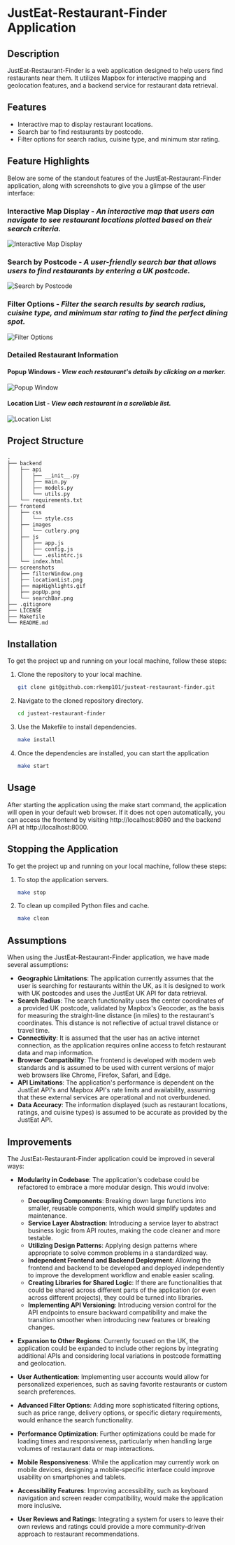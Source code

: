 # JustEat-Restaurant-Finder Application

## Description
JustEat-Restaurant-Finder is a web application designed to help users find restaurants near them. It utilizes Mapbox for interactive mapping and geolocation features, and a backend service for restaurant data retrieval.

## Features
- Interactive map to display restaurant locations.
- Search bar to find restaurants by postcode.
- Filter options for search radius, cuisine type, and minimum star rating.

## Feature Highlights

Below are some of the standout features of the JustEat-Restaurant-Finder application, along with screenshots to give you a glimpse of the user interface:

### Interactive Map Display - *An interactive map that users can navigate to see restaurant locations plotted based on their search criteria.*
![Interactive Map Display](screenshots/mapHighlights.png)

### Search by Postcode - *A user-friendly search bar that allows users to find restaurants by entering a UK postcode.*
![Search by Postcode](screenshots/searchBar.png)

### Filter Options - *Filter the search results by search radius, cuisine type, and minimum star rating to find the perfect dining spot.*
![Filter Options](screenshots/filterWindow.png)

### Detailed Restaurant Information
#### Popup Windows - *View each restaurant's details by clicking on a marker.*
![Popup Window](screenshots/popUp.png)
#### Location List - *View each restaurant in a scrollable list.*
![Location List](screenshots/locationList.png)

## Project Structure

```
.
├── backend
│   ├── api
│   │   ├── __init__.py
│   │   ├── main.py
│   │   ├── models.py
│   │   └── utils.py
│   └── requirements.txt
├── frontend
│   ├── css
│   │   └── style.css
│   ├── images
│   │   └── cutlery.png
│   ├── js
│   │   ├── app.js
│   │   ├── config.js
│   │   └── .eslintrc.js
│   └── index.html
├── screenshots
│   ├── filterWindow.png
│   ├── locationList.png
│   ├── mapHighlights.gif
│   ├── popUp.png
│   └── searchBar.png
├── .gitignore
├── LICENSE
├── Makefile
└── README.md
```

## Installation
To get the project up and running on your local machine, follow these steps:

1. Clone the repository to your local machine.
   ```sh
   git clone git@github.com:rkemp101/justeat-restaurant-finder.git
   ```

2. Navigate to the cloned repository directory.
    ```sh
    cd justeat-restaurant-finder
    ```

3. Use the Makefile to install dependencies.
    ```sh
    make install
    ```

4. Once the dependencies are installed, you can start the application
    ```sh
    make start
    ```

## Usage
After starting the application using the make start command, the application will open in your default web browser. If it does not open automatically, you can access the frontend by visiting http://localhost:8080 and the backend API at http://localhost:8000.

## Stopping the Application
To get the project up and running on your local machine, follow these steps:

1. To stop the application servers.
   ```sh
   make stop
   ```

2. To clean up compiled Python files and cache.
    ```sh
    make clean
    ```

## Assumptions
When using the JustEat-Restaurant-Finder application, we have made several assumptions:

- **Geographic Limitations**: The application currently assumes that the user is searching for restaurants within the UK, as it is designed to work with UK postcodes and uses the JustEat UK API for data retrieval.
- **Search Radius**: The search functionality uses the center coordinates of a provided UK postcode, validated by Mapbox's Geocoder, as the basis for measuring the straight-line distance (in miles) to the restaurant's coordinates. This distance is not reflective of actual travel distance or travel time.
- **Connectivity**: It is assumed that the user has an active internet connection, as the application requires online access to fetch restaurant data and map information.
- **Browser Compatibility**: The frontend is developed with modern web standards and is assumed to be used with current versions of major web browsers like Chrome, Firefox, Safari, and Edge.
- **API Limitations**: The application's performance is dependent on the JustEat API's and Mapbox API's rate limits and availability, assuming that these external services are operational and not overburdened.
- **Data Accuracy**: The information displayed (such as restaurant locations, ratings, and cuisine types) is assumed to be accurate as provided by the JustEat API.

## Improvements
The JustEat-Restaurant-Finder application could be improved in several ways:

- **Modularity in Codebase**: The application's codebase could be refactored to embrace a more modular design. This would involve:
  - **Decoupling Components**: Breaking down large functions into smaller, reusable components, which would simplify updates and maintenance.
  - **Service Layer Abstraction**: Introducing a service layer to abstract business logic from API routes, making the code cleaner and more testable.
  - **Utilizing Design Patterns**: Applying design patterns where appropriate to solve common problems in a standardized way.
  - **Independent Frontend and Backend Deployment**: Allowing the frontend and backend to be developed and deployed independently to improve the development workflow and enable easier scaling.
  - **Creating Libraries for Shared Logic**: If there are functionalities that could be shared across different parts of the application (or even across different projects), they could be turned into libraries.
  - **Implementing API Versioning**: Introducing version control for the API endpoints to ensure backward compatibility and make the transition smoother when introducing new features or breaking changes.

- **Expansion to Other Regions**: Currently focused on the UK, the application could be expanded to include other regions by integrating additional APIs and considering local variations in postcode formatting and geolocation.
- **User Authentication**: Implementing user accounts would allow for personalized experiences, such as saving favorite restaurants or custom search preferences.
- **Advanced Filter Options**: Adding more sophisticated filtering options, such as price range, delivery options, or specific dietary requirements, would enhance the search functionality.
- **Performance Optimization**: Further optimizations could be made for loading times and responsiveness, particularly when handling large volumes of restaurant data or map interactions.
- **Mobile Responsiveness**: While the application may currently work on mobile devices, designing a mobile-specific interface could improve usability on smartphones and tablets.
- **Accessibility Features**: Improving accessibility, such as keyboard navigation and screen reader compatibility, would make the application more inclusive.
- **User Reviews and Ratings**: Integrating a system for users to leave their own reviews and ratings could provide a more community-driven approach to restaurant recommendations.
